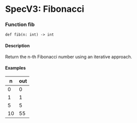 # SpecV3: Fibonacci

### Function fib
```
def fib(n: int) -> int
```
#### Description
Return the n-th Fibonacci number using an iterative approach.

#### Examples
| n | out |
| - | --- |
| 0 | 0 |
| 1 | 1 |
| 5 | 5 |
| 10 | 55 |
